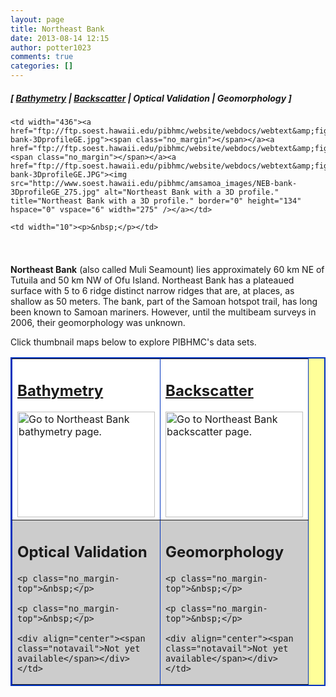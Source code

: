 ```yaml
---
layout: page
title: Northeast Bank
date: 2013-08-14 12:15
author: potter1023
comments: true
categories: []
---
```

<h5 class="no_margin-top">[ <a href="http://www.soest.hawaii.edu/pibhmc/cms/data-by-location/american-samoa/northeast-bank/northeast-bank-bathymetry">Bathymetry</a> | <span class="style1"><a href="http://www.soest.hawaii.edu/pibhmc/cms/data-by-location/american-samoa/northeast-bank/northeast-bank-backscatter">Backscatter</a></span> | Optical Validation | Geomorphology ]</h5>

<table style="padding: 0px 0px 6px 6px;" align="right" border="0" cellpadding="0" cellspacing="0" width="279">

  <tbody><tr>

    <td width="436"><a href="ftp://ftp.soest.hawaii.edu/pibhmc/website/webdocs/webtext&amp;figures/NEB-bank-3DprofileGE.jpg"><span class="no_margin"></span></a><a href="ftp://ftp.soest.hawaii.edu/pibhmc/website/webdocs/webtext&amp;figures/amsamoa/Two_3DprofileSW.JPG"><span class="no_margin"></span></a><a href="ftp://ftp.soest.hawaii.edu/pibhmc/website/webdocs/webtext&amp;figures/NEB-bank-3DprofileGE.JPG"><img src="http://www.soest.hawaii.edu/pibhmc/amsamoa_images/NEB-bank-3DprofileGE_275.jpg" alt="Northeast Bank with a 3D profile." title="Northeast Bank with a 3D profile." border="0" height="134" hspace="0" vspace="6" width="275" /></a></td>

    <td width="10"><p>&nbsp;</p></td>

  </tr>

</tbody></table>

<p><strong>Northeast Bank</strong> (also called Muli Seamount) lies approximately 60 km NE of Tutuila and 50 km NW of Ofu Island. Northeast Bank has a plateaued surface with 5 to 6 ridge distinct narrow ridges that are, at places, as shallow as 50 meters. The bank, part of the Samoan hotspot trail, has long been known to Samoan mariners. However, until the multibeam surveys in 2006, their geomorphology was unknown. </p>

<p>Click  thumbnail maps below to explore PIBHMC's data sets. 

</p><table bgcolor="#ffff99" border="2" bordercolor="#0033bd" cellpadding="2" cellspacing="4" width="445">

 <tbody><tr>

  <td bgcolor="#ffffff" height="220" valign="middle" width="220"><h2 class="no_margin-top"><a href="http://www.soest.hawaii.edu/pibhmc/cms/data-by-location/american-samoa/northeast-bank/northeast-bank-bathymetry">Bathymetry</a></h2><a href="http://www.soest.hawaii.edu/pibhmc/cms/data-by-location/american-samoa/northeast-bank/northeast-bank-bathymetry"><img src="http://www.soest.hawaii.edu/pibhmc/amsamoa_images/neb_20m_220px.jpg" alt="Go to Northeast Bank bathymetry page." title="Go to Northeast Bank bathymetry page." align="middle" border="0" height="169" hspace="0" vspace="0" width="220" /></a></td>

  <td bgcolor="#ffffff" height="220" valign="middle" width="220"><h2 class="no_margin-top"><a href="http://www.soest.hawaii.edu/pibhmc/cms/data-by-location/american-samoa/northeast-bank/northeast-bank-backscatter">Backscatter</a></h2><a href="http://www.soest.hawaii.edu/pibhmc/cms/data-by-location/american-samoa/northeast-bank/northeast-bank-backscatter"><img src="http://www.soest.hawaii.edu/pibhmc/amsamoa_images/northeast-bs_220.jpg" alt="Go to Northeast Bank backscatter page." title="Go to Northeast Bank backscatter page." align="middle" border="0" height="169" hspace="0" vspace="0" width="220" /></a></td>

 </tr>

 

 <tr>

  <td bgcolor="#cccccc" height="220" valign="middle" width="220"><h2 class="no_margin-top-deadlink">Optical Validation</h2>

    <p class="no_margin-top">&nbsp;</p>

    <p class="no_margin-top">&nbsp;</p>

    <div align="center"><span class="notavail">Not yet available</span></div></td>

  <td bgcolor="#cccccc" height="220" valign="middle" width="220"><h2 class="no_margin-top-deadlink">Geomorphology</h2>

    <p class="no_margin-top">&nbsp;</p>

    <p class="no_margin-top">&nbsp;</p>

    <div align="center"><span class="notavail">Not yet available</span></div></td>

 </tr>

</tbody></table>



<p>&nbsp;</p>
